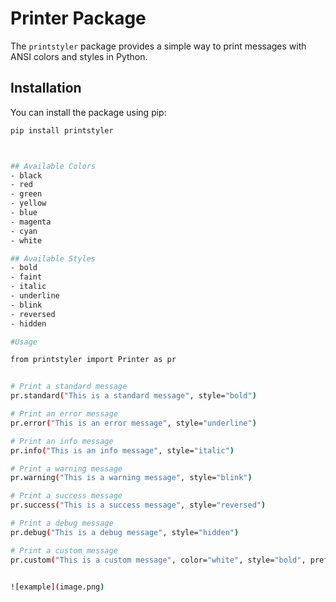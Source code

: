 # Printer Package

The `printstyler` package provides a simple way to print messages with ANSI colors and styles in Python.

## Installation

You can install the package using pip:

```bash
pip install printstyler



## Available Colors
- black
- red
- green
- yellow
- blue
- magenta
- cyan
- white

## Available Styles
- bold
- faint
- italic
- underline
- blink
- reversed
- hidden

#Usage

from printstyler import Printer as pr


# Print a standard message
pr.standard("This is a standard message", style="bold")

# Print an error message
pr.error("This is an error message", style="underline")

# Print an info message
pr.info("This is an info message", style="italic")

# Print a warning message
pr.warning("This is a warning message", style="blink")

# Print a success message
pr.success("This is a success message", style="reversed")

# Print a debug message
pr.debug("This is a debug message", style="hidden")

# Print a custom message
pr.custom("This is a custom message", color="white", style="bold", prefix="Custom:")


![example](image.png)